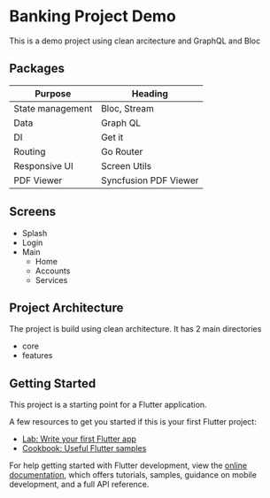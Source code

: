 # Banking Project Demo

This is a demo project using clean arcitecture and GraphQL and Bloc

## Packages

| Purpose           | Heading               |
| ---------         | -------               |
| State management  |  Bloc, Stream         |
| Data              |  Graph QL             |
| DI                |  Get it               |
| Routing           |  Go Router            |
| Responsive UI     |  Screen Utils         |
| PDF Viewer        |  Syncfusion PDF Viewer|

## Screens

- Splash
- Login
- Main
  - Home
  - Accounts
  - Services
 
## Project Architecture

The project is build using clean architecture. It has 2 main directories

- core
- features

## Getting Started

This project is a starting point for a Flutter application.

A few resources to get you started if this is your first Flutter project:

- [Lab: Write your first Flutter app](https://docs.flutter.dev/get-started/codelab)
- [Cookbook: Useful Flutter samples](https://docs.flutter.dev/cookbook)

For help getting started with Flutter development, view the
[online documentation](https://docs.flutter.dev/), which offers tutorials,
samples, guidance on mobile development, and a full API reference.
